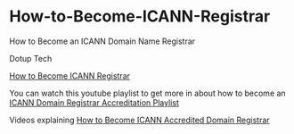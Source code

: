 # How-to-Become-ICANN-Registrar
How to Become an ICANN Domain Name Registrar


Dotup Tech

[How to Become ICANN Registrar](https://dotuptech.com/icann-accreditation/)

You can watch this youtube playlist to get more in about how to become an [ICANN Domain Registrar Accreditation Playlist](https://youtu.be/B_zgAhKwm3s)

Videos explaining [How to Become ICANN Accredited Domain Registrar](https://youtu.be/B_zgAhKwm3s)
